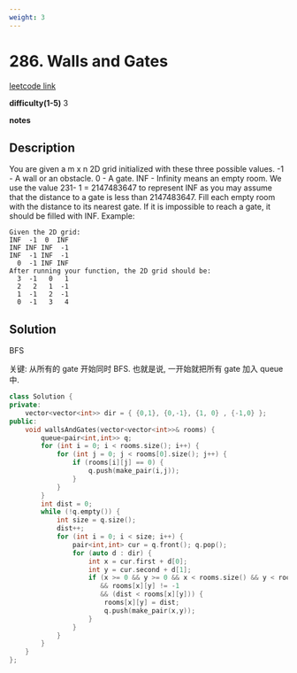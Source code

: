 ```yaml
---
weight: 3
---
```

# 286. Walls and Gates
[leetcode link](https://leetcode.com/problems/walls-and-gates/)

**difficulty(1-5)** 
3

**notes**   


## Description
You are given a m x n 2D grid initialized with these three possible values.
-1 - A wall or an obstacle.
0 - A gate.
INF - Infinity means an empty room. We use the value 231- 1 = 2147483647 to represent INF as you may assume that the distance to a gate is less than 2147483647.
Fill each empty room with the distance to its nearest gate. If it is impossible to reach a gate, it should be filled with INF.
Example: 
```
Given the 2D grid:
INF  -1  0  INF
INF INF INF  -1
INF  -1 INF  -1
  0  -1 INF INF
After running your function, the 2D grid should be:
  3  -1   0   1
  2   2   1  -1
  1  -1   2  -1
  0  -1   3   4
```

## Solution

BFS

关键: 从所有的 gate 开始同时 BFS.
也就是说, 一开始就把所有 gate 加入 queue 中.

```c++
class Solution {
private:
    vector<vector<int>> dir = { {0,1}, {0,-1}, {1, 0} , {-1,0} };
public:
    void wallsAndGates(vector<vector<int>>& rooms) {
        queue<pair<int,int>> q;
        for (int i = 0; i < rooms.size(); i++) {
            for (int j = 0; j < rooms[0].size(); j++) {
                if (rooms[i][j] == 0) {
                    q.push(make_pair(i,j));
                }
            }
        }
        int dist = 0;
        while (!q.empty()) {
            int size = q.size();
            dist++;
            for (int i = 0; i < size; i++) {
                pair<int,int> cur = q.front(); q.pop();
                for (auto d : dir) {
                    int x = cur.first + d[0];
                    int y = cur.second + d[1];
                    if (x >= 0 && y >= 0 && x < rooms.size() && y < rooms[0].size()
                       && rooms[x][y] != -1
                       && (dist < rooms[x][y])) {
                        rooms[x][y] = dist;
                        q.push(make_pair(x,y));
                    }
                }
            }
        }
    }
};
```
